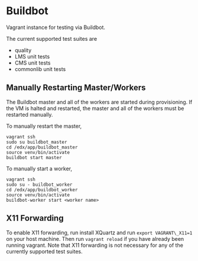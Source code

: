 Buildbot
========

Vagrant instance for testing via Buildbot.

The current supported test suites are
  - quality
  - LMS unit tests
  - CMS unit tests
  - commonlib unit tests

Manually Restarting Master/Workers
----------------------------------

The Buildbot master and all of the workers are started during provisioning.  If
the VM is halted and restarted, the master and all of the workers must be
restarted manually.

To manually restart the master,

```
vagrant ssh
sudo su buildbot_master
cd /edx/app/buildbot_master
source venv/bin/activate
buildbot start master
```

To manually start a worker,

```
vagrant ssh
sudo su - buildbot_worker
cd /edx/app/buildbot_worker
source venv/bin/activate
buildbot-worker start <worker name>
```

X11 Forwarding
--------------
To enable X11 forwarding, run install XQuartz and run `export VAGRANT\_X11=1`
on your host machine.  Then run `vagrant reload` if you have already been
running vagrant. Note that X11 forwarding is not necessary for any of the
currently supported test suites.

